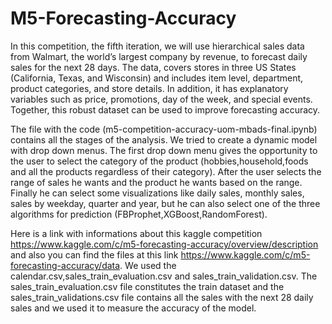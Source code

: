 # M5-Forecasting-Accuracy 
  In this competition, the fifth iteration, we will use hierarchical sales data from Walmart, the world’s largest company by revenue, to forecast daily sales for the next 28 days. The data, covers stores in three US States (California, Texas, and Wisconsin) and includes item level, department, product categories, and store details. In addition, it has explanatory variables such as price, promotions, day of the week, and special events. Together, this robust dataset can be used to improve forecasting accuracy.
  
  The file with the code (m5-competition-accuracy-uom-mbads-final.ipynb) contains all the stages of the analysis. We tried to create a dynamic model with drop down menus. 
The first drop down menu gives the opportunity to the user to select the category of the product (hobbies,household,foods and all the products regardless of their category).    After the user selects the range of sales he wants and the product he wants based on the range. Finally he can select some visualizations like daily sales, monthly sales, sales    by weekday, quarter and year, but he can also select one of the three algorithms for prediction (FBProphet,XGBoost,RandomForest).

Here is a link with informations about this kaggle competition  https://www.kaggle.com/c/m5-forecasting-accuracy/overview/description  and also you can find the files at this link https://www.kaggle.com/c/m5-forecasting-accuracy/data. We used the calendar.csv,sales_train_evaluation.csv and sales_train_validation.csv. The sales_train_evaluation.csv file 
constitutes the train dataset and the sales_train_validations.csv file contains all the sales with the next 28 daily sales and we used it to measure the accuracy of the model.

